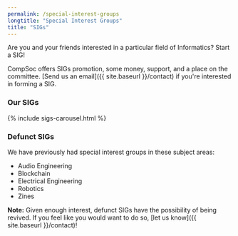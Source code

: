 ```yaml
---
permalink: /special-interest-groups
longtitle: "Special Interest Groups"
title: "SIGs"
---
```


Are you and your friends interested in a particular field of Informatics? Start a SIG!

CompSoc offers SIGs promotion, some money, support, and a place on the committee. [Send us an email]({{ site.baseurl }}/contact) if you're interested in forming a SIG.

### Our SIGs

{% include sigs-carousel.html %}

### Defunct SIGs
We have previously had special interest groups in these subject areas:
<ul>
    <li>Audio Engineering</li>
    <li>Blockchain</li>
    <li>Electrical Engineering</li>
    <li>Robotics</li>
    <li>Zines</li>
</ul> 

**Note:** Given enough interest, defunct SIGs have the possibility of being revived. If you feel like you would want to do so, [let us know]({{ site.baseurl }}/contact)!
